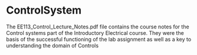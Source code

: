 # ControlSystem
The EE113_Control_Lecture_Notes.pdf file contains the course notes for the Control systems part of the Introductory Electrical course. They were the basis of the successful functioning of the lab assignment as well as a key to understanding the domain of Controls
